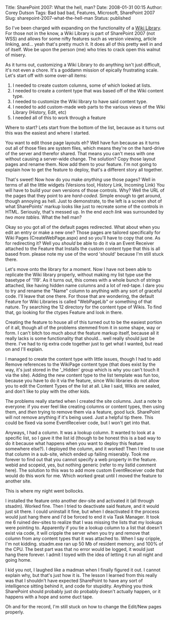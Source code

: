Title: SharePoint 2007: What the hell, man?
Date: 2008-01-31 00:15
Author: Corey Dutson
Tags: Bad bad bad, Features, Microsoft, SharePoint 2007
Slug: sharepoint-2007-what-the-hell-man
Status: published

So I've been charged with expanding on the functionality of a [Wiki
Library](http://www.microsoft.com/technet/technetmag/issues/2007/01/Wiki/default.aspx "Microsoft TechNet").
For those not in the know, a Wiki Library is part of SharePoint 2007
(not WSS) and allows for some nifty features such as version viewing,
article linking, and... yeah that's pretty much it. It does all of this
pretty well in and of itself. Woe be upon the person (me) who tries to
crack open this walnut of misery.

As it turns out, customizing a Wiki Library to do anything isn't just
difficult, it's not even a chore. It's a goddamn mission of epically
frustrating scale. Let's start off with some over-all items:

1.  I needed to create custom columns, some of which looked at lists.
2.  I needed to create a content type that was based off of the Wiki
    content type.
3.  I needed to customize the Wiki library to have said content type.
4.  I needed to add custom-made web parts to the various views of the
    Wiki Library (History, Edit, etc)
5.  I needed all of this to work through a feature

Where to start? Lets start from the bottom of the list, because as it
turns out this was the easiest and where I started.

You want to edit those page layouts eh? Well have fun because as it
turns out all of those files are system files, which means they're on
the hard-drive of the server and therefor shared. That means you can't
mess with one without causing a server-wide change. The solution? Copy
those layout pages and rename them. Now add them to your feature. I'm
not going to explain how to get the feature to deploy, that's a
different story all together.

That's sweet! Now how do you make *anything* use those pages? Well in
terms of all the little widgets (Versions tool, History Link, Incoming
Link) You will have to build your own versions of those controls. Why?
Well the URL of the pages that they point to are *hard-coded*. Simple
enough to get around, though annoying as hell. Just to demonstrate, to
the left is a screen shot of what SharePoints' markup looks like just to
recreate some of the controls in HTML. Seriously, that's messed up. In
the end *each link* was surrounded by *two more tables*. What the hell
man?

Okay so you got all of the default pages redirected. What about when you
edit an entry or make a new one? Those pages are tailored specifically
for Wiki Pages (CreateWebPage.aspx) and so you'll have to copy that one.
As for redirecting it? Well you *should* be able to do it via an Event
Receiver attached to the Feature that Installs the custom content type
that this is all based from. please note my use of the word 'should'
because I'm still stuck there.



Let's move onto the library for a moment. Now I have not been able to
replicate the Wiki library properly, without making my list type use the
basetype of '119'. As it turns out, this comes with a whole bunch of
strings attached, like having hidden name columns and a lot of red-tape.
I dare you to try and rename the "Name" column to anything with any sort
of graceful code. I'll leave that one there. For those that are
wondering, the default Feature for Wiki Libraries is called "WebPageLib"
or something of that nature. Try searching the 12 directory for the
content type of Wikis. To find that, go looking for the ctypes Feature
and look in there.

Creating the feature to house all of this turned out to be the easiest
portion of it all, though all of the problems stemmed from it in some
shape, way or form. I can't bitch too much about the feature markup
itself, because all it really lacks is some functionality that should...
well really should just be there. I've had to rig extra code together
just to get what I wanted, but read on and I'll explain.

I managed to create the content type with little issues, though I had to
add Remove references to the WikiPage content type (that does exist by
the way, it's just stored in the '\_Hidden' group which is why you can't
touch it via the site). Adding the new content type to the list template
was fun too, because you have to do it via the feature, since Wiki
libraries do not allow you to edit the Content Types of the list at all.
Like I said, Wikis are sealed, and don't like to play with the other
kids.

The problems really started when I created the site columns. Just a note
to everyone: if you ever feel like creating columns or content types,
then using them, and *then* trying to remove them via a feature, good
luck. SharePoint will not remove anything if it's being used. Just a
helpful tip there. This could be fixed via some EventReceiver code, but
I won't get into that.

Anyways, I had a column. It was a lookup column. It wanted to look at a
specific list, so I gave it the list id (though to be honest this is a
bad way to do it because what happens when you want to deploy this
feature somewhere else?). I deployed the column, and it worked! Then I
tried to use that column in a sub-site, which ended up failing
miserably. Took me forever to find out that you cannot specify a web
property in the feature. webid and scopeid, yes, but nothing generic
(refer to my listId comment here). The solution to this was to add more
custom EventReceiver code that would do this work for me. Which worked
great until I moved the feature to another site.

This is where my night went bollocks.

I installed the feature onto another dev-site and activated it (all
through stsadm). Worked fine. Then I tried to deactivate said feature,
and it would just sit there. I could uninstall it fine, but when I
deactivated it the process would just hang there and I'd be forced to
end it via Task Manager. It took me 6 ruined dev-sites to realize that I
was missing the lists that my lookups were pointing to. Apparently if
you tie a lookup column to a list that doesn't exist via code, it will
cripple the server when you try and remove that column from any content
types that it was attached to. When I say cripple, I'm not kidding.
stsadm.exe ran up 50 Mb of resident memory, and 100% of the CPU. The
best part was that no error would be logged, it would just hang there
forever. I admit I toyed with the idea of letting it run all night and
going home.

I kid you not, I laughed like a madman when I finally figured it out. I
cannot explain why, but that's just how it is. The lesson I learned from
this really was that I shouldn't have expected SharePoint to have any
sort of intelligence sitting behind it, and code for stupidity. Anything
you think SharePoint should probably just do probably doesn't actually
happen, or it happens with a hope and some duct tape.

Oh and for the record, I'm still stuck on how to change the Edit/New
pages properly.
